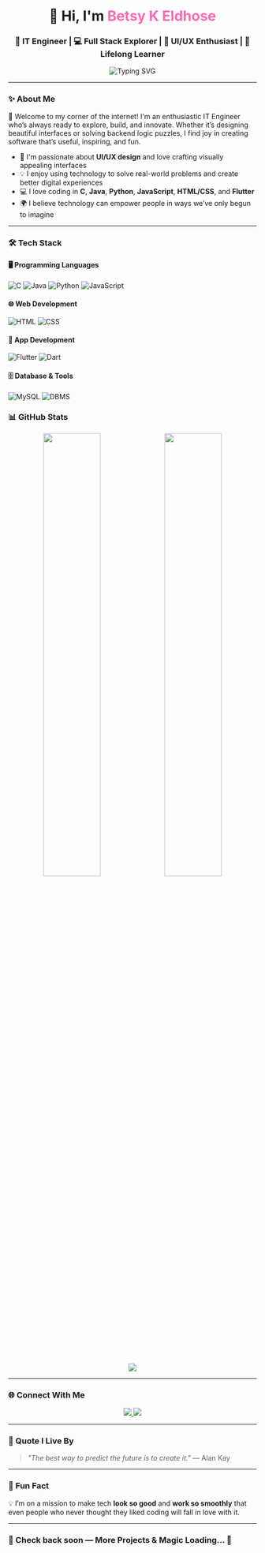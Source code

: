 <!-- HEADER -->
<h1 align="center">👋 Hi, I'm <span style="color:#ff69b4;">Betsy K Eldhose</span></h1>
<h3 align="center">🚀 IT Engineer | 💻 Full Stack Explorer | 🎨 UI/UX Enthusiast | 🌱 Lifelong Learner</h3>

<p align="center">
  <img src="https://readme-typing-svg.demolab.com?font=Fira+Code&pause=1000&center=true&width=440&lines=Passionate+Developer+%F0%9F%92%BB;Love+to+build+cool+apps+%F0%9F%8E%AF;Always+curious+to+learn+new+tech+%F0%9F%92%AB" alt="Typing SVG" />
</p>

---

### ✨ About Me

🌟 Welcome to my corner of the internet! I'm an enthusiastic IT Engineer who’s always ready to explore, build, and innovate. Whether it’s designing beautiful interfaces or solving backend logic puzzles, I find joy in creating software that’s useful, inspiring, and fun.

- 🎨 I'm passionate about **UI/UX design** and love crafting visually appealing interfaces  
- 💡 I enjoy using technology to solve real-world problems and create better digital experiences  
- 💻 I love coding in **C**, **Java**, **Python**, **JavaScript**, **HTML/CSS**, and **Flutter**  
- 🌍 I believe technology can empower people in ways we’ve only begun to imagine  


---

### 🛠️ Tech Stack

#### 🖥️ Programming Languages
![C](https://img.shields.io/badge/C-00599C?style=for-the-badge&logo=c&logoColor=white)
![Java](https://img.shields.io/badge/Java-ED8B00?style=for-the-badge&logo=openjdk&logoColor=white)
![Python](https://img.shields.io/badge/Python-3776AB?style=for-the-badge&logo=python&logoColor=white)
![JavaScript](https://img.shields.io/badge/JavaScript-F7DF1E?style=for-the-badge&logo=javascript&logoColor=black)

#### 🌐 Web Development
![HTML](https://img.shields.io/badge/HTML5-E34F26?style=for-the-badge&logo=html5&logoColor=white)
![CSS](https://img.shields.io/badge/CSS3-1572B6?style=for-the-badge&logo=css3&logoColor=white)

#### 📱 App Development
![Flutter](https://img.shields.io/badge/Flutter-02569B?style=for-the-badge&logo=flutter&logoColor=white)
![Dart](https://img.shields.io/badge/Dart-0175C2?style=for-the-badge&logo=dart&logoColor=white)

#### 🗄️ Database & Tools
![MySQL](https://img.shields.io/badge/MySQL-4479A1?style=for-the-badge&logo=mysql&logoColor=white)
![DBMS](https://img.shields.io/badge/DBMS-%23FF69B4?style=for-the-badge)




### 📊 GitHub Stats

<p align="center">
  <img src="https://github-readme-stats.vercel.app/api?username=BetsyEldhose&show_icons=true&theme=tokyonight" width="48%" />
  <img src="https://github-readme-streak-stats.herokuapp.com/?user=BetsyEldhose&theme=tokyonight" width="48%" />
</p>

<p align="center">
  <img src="https://github-profile-trophy.vercel.app/?username=BetsyEldhose&theme=radical&row=1&no-bg=true" />
</p>

---

### 🌐 Connect With Me

<p align="center">
  <a href="https://github.com/BetsyEldhose">
    <img src="https://img.shields.io/badge/GitHub-181717?style=for-the-badge&logo=github&logoColor=white" />
  </a>
  <a href="https://in.linkedin.com/in/betsyeldhose-3a6487265">
    <img src="https://img.shields.io/badge/LinkedIn-0077B5?style=for-the-badge&logo=linkedin&logoColor=white" />
  </a>
</p>

---

### 💬 Quote I Live By

> *"The best way to predict the future is to create it."* — Alan Kay

---

### 🧩 Fun Fact

💡 I’m on a mission to make tech **look so good** and **work so smoothly** that even people who never thought they liked coding will fall in love with it.

---

### 🔗 Check back soon — More Projects & Magic Loading... 🚧


             

